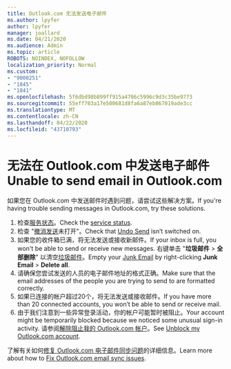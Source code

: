 ```yaml
---
title: Outlook.com 无法发送电子邮件
ms.author: lpyfer
author: lpyfer
manager: joallard
ms.date: 04/21/2020
ms.audience: Admin
ms.topic: article
ROBOTS: NOINDEX, NOFOLLOW
localization_priority: Normal
ms.custom:
- "9000251"
- "1845"
- "1841"
ms.openlocfilehash: 5f6dbd98b899ff915a4706c5996c9d3c35be9773
ms.sourcegitcommit: 55eff703a17e500681d8fa6a87eb067019ade3cc
ms.translationtype: MT
ms.contentlocale: zh-CN
ms.lasthandoff: 04/22/2020
ms.locfileid: "43710793"
---
```

# <a name="unable-to-send-email-in-outlookcom"></a><span data-ttu-id="12bea-102">无法在 Outlook.com 中发送电子邮件</span><span class="sxs-lookup"><span data-stu-id="12bea-102">Unable to send email in Outlook.com</span></span>

<span data-ttu-id="12bea-103">如果您在 Outlook.com 中发送邮件时遇到问题，请尝试这些解决方案。</span><span class="sxs-lookup"><span data-stu-id="12bea-103">If you're having trouble sending messages in Outlook.com, try these solutions.</span></span>

1. <span data-ttu-id="12bea-104">检查[服务状态](https://go.microsoft.com/fwlink/p/?linkid=837482)。</span><span class="sxs-lookup"><span data-stu-id="12bea-104">Check the [service status](https://go.microsoft.com/fwlink/p/?linkid=837482).</span></span> 
2. <span data-ttu-id="12bea-105">检查 "[撤消发送](https://outlook.live.com/mail/options/mail/messageContent/undoSend)未打开"。</span><span class="sxs-lookup"><span data-stu-id="12bea-105">Check that [Undo Send](https://outlook.live.com/mail/options/mail/messageContent/undoSend) isn’t switched on.</span></span>
3. <span data-ttu-id="12bea-106">如果您的收件箱已满，将无法发送或接收新邮件。</span><span class="sxs-lookup"><span data-stu-id="12bea-106">If your inbox is full, you won't be able to send or receive new messages.</span></span> <span data-ttu-id="12bea-107">右键单击 "**垃圾邮件** > **全部删除**" 以清空[垃圾邮件](https://outlook.live.com/mail/junkemail)。</span><span class="sxs-lookup"><span data-stu-id="12bea-107">Empty your [Junk Email](https://outlook.live.com/mail/junkemail) by right-clicking **Junk Email** > **Delete all**.</span></span>
4. <span data-ttu-id="12bea-108">请确保您尝试发送的人员的电子邮件地址的格式正确。</span><span class="sxs-lookup"><span data-stu-id="12bea-108">Make sure that the email addresses of the people you are trying to send to are formatted correctly.</span></span>
5. <span data-ttu-id="12bea-109">如果已连接的帐户超过20个，将无法发送或接收邮件。</span><span class="sxs-lookup"><span data-stu-id="12bea-109">If you have more than 20 connected accounts, you won’t be able to send or receive mail.</span></span>
6. <span data-ttu-id="12bea-110">由于我们注意到一些异常登录活动，你的帐户可能暂时被阻止。</span><span class="sxs-lookup"><span data-stu-id="12bea-110">Your account might be temporarily blocked because we noticed some unusual sign-in activity.</span></span> <span data-ttu-id="12bea-111">请参阅[解除阻止我的 Outlook.com 帐户](https://support.office.com/article/f4ad2701-d166-4d8b-8a6a-9af2a1f8a4c4)。</span><span class="sxs-lookup"><span data-stu-id="12bea-111">See [Unblock my Outlook.com account](https://support.office.com/article/f4ad2701-d166-4d8b-8a6a-9af2a1f8a4c4).</span></span>

<span data-ttu-id="12bea-112">了解有关如何[修复 Outlook.com 电子邮件同步问题](https://support.office.com/article/d39e3341-8d79-4bf1-b3c7-ded602233642)的详细信息。</span><span class="sxs-lookup"><span data-stu-id="12bea-112">Learn more about how to [Fix Outlook.com email sync issues](https://support.office.com/article/d39e3341-8d79-4bf1-b3c7-ded602233642).</span></span>